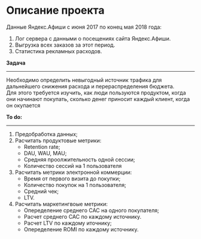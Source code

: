 # Описание проекта

Данные Яндекс.Афиши с июня 2017 по конец мая 2018 года:
1. Лог сервера с данными о посещениях сайта Яндекс.Афиши.  
2. Выгрузка всех заказов за этот период.  
3. Cтатистика рекламных расходов. 

**Задача**
***
Необходимо определить невыгодный источник трафика для дальнейшего снижения расхода и перераспределения бюджета.  
Для этого требуется изучить, как люди пользуются продуктом, когда они начинают покупать, сколько денег приносит каждый клиент, когда он окупается

**To do:**
***
1. Предобработка данных;
2. Расчитать продуктовые метрики:
	- Retention rate;
  	- DAU, WAU, MAU;
  	- Средняя проолжительность одной сессии;
  	- Количество сессий на 1 пользователя
3. Расчитать метрики электронной коммерции:
	- Время от первого визита до покупки;
	- Количество покупок на 1 пользователя;
	- Средний чек;
	- LTV.
5. Расчитать маркетингвоые метрики:
	- Опеределение среднего CAC на одного покупателя;
	- Расчет среднего CAC по каждому источнику.
	- Расчет LTV по каждому иточнику;
	- Опеределение ROMI по каждому источнику.
